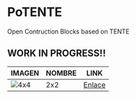 # PoTENTE
Open Contruction Blocks based on TENTE

## WORK IN PROGRESS!!

|IMAGEN|NOMBRE|LINK|
|------|------|----|
|![4x4](https://github.com/lobotic/OpenC/blob/master/2x2/2x2.jpg)| 2x2 |[Enlace](https://github.com/lobotic/OpenC/tree/master/2x2)|
